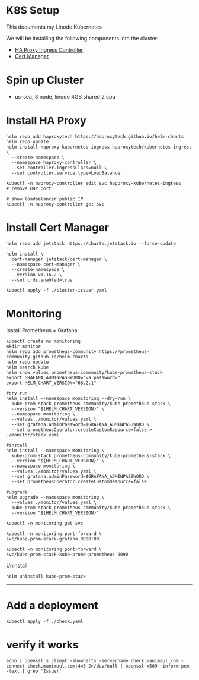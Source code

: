 # K8S Setup

This documents my Linode Kubernetes

We will be installing the following components into the cluster:
* [HA Proxy Ingress Controller](https://www.haproxy.com/documentation/kubernetes-ingress/community/installation/aws/)
* [Cert Manager](https://cert-manager.io/)

# Spin up Cluster 

- us-sea, 3 node, linode 4GB shared 2 cpu

# Install HA Proxy

```shell
helm repo add haproxytech https://haproxytech.github.io/helm-charts
helm repo update
helm install haproxy-kubernetes-ingress haproxytech/kubernetes-ingress \
  --create-namespace \
  --namespace haproxy-controller \
  --set controller.ingressClass=null \
  --set controller.service.type=LoadBalancer

kubectl -n haproxy-controller edit svc happroxy-kubernetes-ingress
# remove UDP port

# show loadbalancer public IP
kubectl -n haproxy-controller get svc 
```

# Install Cert Manager

```shell
helm repo add jetstack https://charts.jetstack.io --force-update

helm install \
  cert-manager jetstack/cert-manager \
  --namespace cert-manager \
  --create-namespace \
  --version v1.16.2 \
  --set crds.enabled=true

kubectl apply -f ./cluster-issuer.yaml
```

# Monitoring 

Install Prometheus + Grafana
```shell
kubectl create ns monitoring
mkdir monitor
helm repo add prometheus-community https://prometheus-community.github.io/helm-charts
helm repo update
helm search kube
helm show values prometheus-community/kube-prometheus-stack
export GRAFANA_ADMINPASSWORD="<a password>"
export HELM_CHART_VERSION="68.2.1"

#dry run 
helm install --namespace monitoring --dry-run \
  kube-prom-stack prometheus-community/kube-prometheus-stack \
  --version "${HELM_CHART_VERSION}" \
  --namespace monitoring \
  --values ./monitor/values.yaml \
  --set grafana.adminPassword=$GRAFANA_ADMINPASSWORD \
  --set prometheusOperator.createCustomResource=false > ./monitor/stack.yaml
  
#install
helm install --namespace monitoring \
  kube-prom-stack prometheus-community/kube-prometheus-stack \
  --version "${HELM_CHART_VERSION}" \
  --namespace monitoring \
  --values ./monitor/values.yaml \
  --set grafana.adminPassword=$GRAFANA_ADMINPASSWORD \
  --set prometheusOperator.createCustomResource=false

#upgrade
helm upgrade --namespace monitoring \
  --values ./monitor/values.yaml \
  kube-prom-stack prometheus-community/kube-prometheus-stack \
  --version "${HELM_CHART_VERSION}" 
```

```shell
kubectl -n monitoring get svc

kubectl -n monitoring port-forward \
svc/kube-prom-stack-grafana 8080:80

kubectl -n monitoring port-forward \
svc/kube-prom-stack-kube-prome-prometheus 9090
```

Uninstall
```shell
helm uninstall kube-prom-stack
```

-------------------------------------------------

# Add a deployment 

```shell
kubectl apply -f ./check.yaml
```

# verify it works

```shell
echo | openssl s_client -showcerts -servername check.manimaul.com -connect check.manimaul.com:443 2>/dev/null | openssl x509 -inform pem -text | grep 'Issuer' 
```
